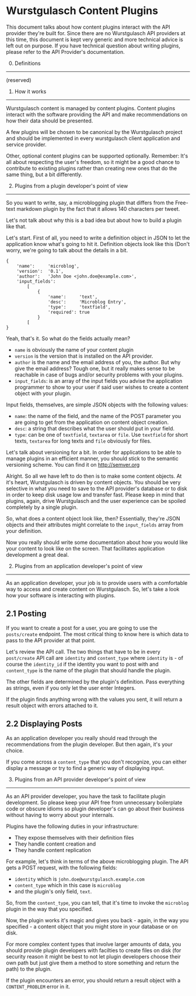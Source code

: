 Wurstgulasch Content Plugins
============================

This document talks about how content plugins interact with the API provider
they're built for. Since there are no Wurstgulasch API providers at this time,
this document is kept very generic and more technical advice is left out on
purpose. If you have technical question about writing plugins, please refer
to the API Provider's documentation.

0. Definitions
--------------

(reserved)

1. How it works
---------------

Wurstgulasch content is managed by content plugins. Content plugins interact
with the software providing the API and make recommendations on how their
data should be presented.

A few plugins will be chosen to be canonical by the Wurstgulasch project and
should be implemented in every wurstgulasch client application and service
provider.

Other, optional content plugins can be supported optionally. Remember: It's
all about respecting the user's freedom, so it might be a good chance to 
contribute to existing plugins rather than creating new ones that do the
same thing, but a bit differently.

2. Plugins from a plugin developer's point of view
--------------------------------------------------

So you want to write, say, a microblogging plugin that differs from the
Free-text markdown plugin by the fact that it allows 140 characters per
tweet.

Let's not talk about why this is a bad idea but about how to build a plugin
like that.

Let's start. First of all, you need to write a definition object in JSON
to let the application know what's going to hit it. Definition objects 
look like this (Don't worry, we're going to talk about the details in a bit.

```
{
    'name':     'microblog',
    'version':  '0.1',
    'author':   'John Doe <john.doe@example.com>',
    'input_fields':
        [
            {
                'name':     'text',
                'desc':     'Microblog Entry',
                'type':     'textfield',
                'required': true
            }
        [
}
```

Yeah, that's it. So what do the fields actually mean?

* `name` is obviously the name of your content plugin
* `version` is the version that is installed on the API provider.
* `author` is the name and the email address of you, the author. But why 
  give the email address? Tough one, but it really makes sense to be 
  reachable in case of bugs and/or security problems with your plugins.
* `input_fields`: is an array of the input fields you advise the application
  programmer to show to your user if said user wishes to create a content
  object with your plugin.

Input fields, themselves, are simple JSON objects with the following
values:

* `name`: the name of the field, and the name of the POST parameter you
  are going to get from the application on content object creation.
* `desc`: a string that describes what the user should put in your field.
* `type`: can be one of `textfield`, `textarea` or `file`. Use `textfield` for
  short texts, `textarea` for long texts and `file` obviously for files.

Let's talk about versioning for a bit. In order for applications to be able
to manage plugins in an efficient manner, you should stick to the semantic
versioning scheme. You can find it on http://semver.org

Alright. So all we have left to do then is to make some content objects. At
it's heart, Wurstgulasch is driven by content objects. You should be very
selective in what you need to save to the API provider's database or to disk
in order to keep disk usage low and transfer fast. Please keep in mind that
plugins, again, drive Wurstgulasch and the user experience can be spoiled
completely by a single plugin.

So, what does a content object look like, then? Essentially, they're JSON
objects and their attributes might correlate to the `input_fields` array from
your definition.

Now you really should write some documentation about how you would like your
content to look like on the screen. That facilitates application development
a great deal.


2. Plugins from an application developer's point of view
--------------------------------------------------------

As an application developer, your job is to provide users with a comfortable
way to access and create content on Wurstgulasch. So, let's take a look how
your software is interacting with plugins.

2.1 Posting
-----------

If you want to create a post for a user, you are going to use the `posts/create`
endpoint. The most critical thing to know here is which data to pass to the
API provider at that point.

Let's review the API call. The two things that have to be in every
`post/create` API call are `identity` and `content_type` where `identity` is -
of course the `identity_id` if the identity you want to post with and
`content_type` is the name of the plugin that should handle the plugin.

The other fields are determined by the plugin's definition. Pass everything as
strings, even if you only let the user enter Integers.

If the plugin finds anything wrong with the values you sent, it will return a
result object with errors attached to it.

2.2 Displaying Posts
--------------------

As an application developer you really should read through the recommendations
from the plugin developer. But then again, it's your choice.

If you come across a `content_type` that you don't recognize, you can either
display a message or try to find a generic way of displaying input.


3. Plugins from an API provider developer's point of view
---------------------------------------------------------

As an API provider developer, you have the task to facilitate plugin
development. So please keep your API free from unnecessary boilerplate code
or obscure idioms so plugin developer's can go about their business without
having to worry about your internals.

Plugins have the following duties in your infrastructure:

* They expose themselves with their definition files
* They handle content creation and
* They handle content replication

For example, let's think in terms of the above microblogging plugin. The API
gets a POST request, with the following fields:
* `identity` which is `john.doe@wurstgulasch.example.com`
* `content_type` which in this case is `microblog`
* and the plugin's only field, `text`.

So, from the `content_type`, you can tell, that it's time to invoke the
`microblog` plugin in the way that you specified.

Now, the plugin works it's magic and gives you back - again, in the way you
specified - a content object that you might store in your database or on disk.

For more complex content types that involve larger amounts of data, you should
provide plugin developers with facilties to create files on disk (for security
reason it might be best to not let plugin developers choose their own path but
just give them a method to store something and return the path) to the plugin.

If the plugin encounters an error, you should return a result object with a
`CONTENT_PROBLEM` error in it. 
